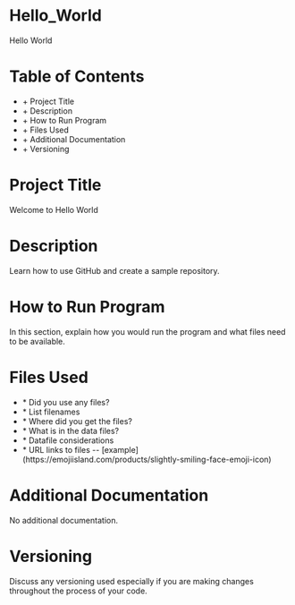 # Hello_World
Hello World

<h1>Table of Contents</h1>
<ul>
  <li>+ Project Title</li>
  <li>+ Description</li>
  <li>+ How to Run Program</li>
  <li>+ Files Used</li>
  <li>+ Additional Documentation</li>
  <li>+ Versioning</li>
</ul>

<h1>Project Title</h1>
Welcome to Hello World

<h1>Description</h1>
Learn how to use GitHub and create a sample repository.

<h1>How to Run Program</h1>
In this section, explain how you would run the program and what files need to be available. 

<h1>Files Used</h1>
<ul>
  <li>* Did you use any files?</li>
  <li>* List filenames</li>
  <li>* Where did you get the files?</li>
  <li>* What is in the data files?</li>
  <li>* Datafile considerations</li>
  <li>* URL links to files -- [example](https://emojiisland.com/products/slightly-smiling-face-emoji-icon)</li>
</ul>

<h1>Additional Documentation</h1>
No additional documentation.

<h1>Versioning</h1>
Discuss any versioning used especially if you are making changes throughout the process of your code. 
  
